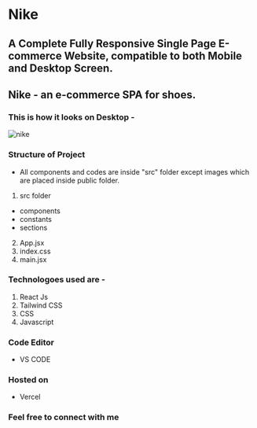 # Nike

## A Complete Fully Responsive Single Page E-commerce Website, compatible to both Mobile and Desktop Screen. 
## Nike - an e-commerce SPA for shoes.

### This is how it looks on Desktop - 

![nike](https://github.com/user-attachments/assets/de686c9a-069a-4a35-acec-3c1f92c8ffa3)

### Structure of Project 
- All components and codes are inside "src" folder except images which are placed inside public folder.
  
 1. src folder
   -  components 
   -  constants
   -  sections

2. App.jsx
3. index.css
4. main.jsx
     

### Technologoes used are - 
1. React Js 
2. Tailwind CSS
3. CSS
4. Javascript

### Code Editor 
- VS CODE
  
### Hosted on 
- Vercel

### Feel free to connect with me
 
